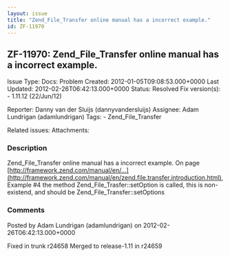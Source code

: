 ```yaml
---
layout: issue
title: "Zend_File_Transfer online manual has a incorrect example."
id: ZF-11970
---
```


ZF-11970: Zend\_File\_Transfer online manual has a incorrect example.
---------------------------------------------------------------------

 Issue Type: Docs: Problem Created: 2012-01-05T09:08:53.000+0000 Last Updated: 2012-02-26T06:42:13.000+0000 Status: Resolved Fix version(s): - 1.11.12 (22/Jun/12)
 
 Reporter:  Danny van der Sluijs (dannyvandersluijs)  Assignee:  Adam Lundrigan (adamlundrigan)  Tags: - Zend\_File\_Transfer
 
 Related issues: 
 Attachments: 
### Description

Zend\_File\_Transfer online manual has a incorrect example. On page [http://framework.zend.com/manual/en/…](http://framework.zend.com/manual/en/zend.file.transfer.introduction.html), Example #4 the method Zend\_File\_Trasfer::setOption is called, this is non-existend, and should be Zend\_File\_Transfer::setOptions

 

 

### Comments

Posted by Adam Lundrigan (adamlundrigan) on 2012-02-26T06:42:13.000+0000

Fixed in trunk r24658 Merged to release-1.11 in r24659

 

 